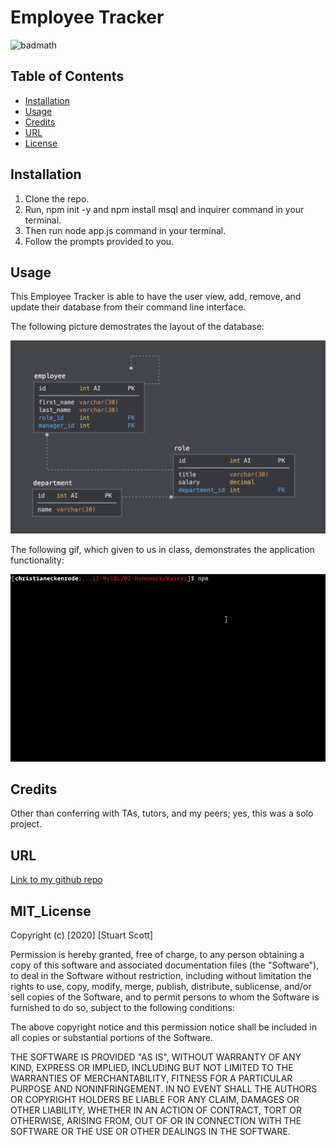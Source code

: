 # Employee Tracker

![badmath](https://img.shields.io/badge/license-MIT-brightgreen)

## Table of Contents

* [Installation](#installation)
* [Usage](#usage)
* [Credits](#credits)
* [URL](#url)
* [License](#mit_license)

## Installation

1. Clone the repo.
2. Run, npm init -y and npm install msql and inquirer command in your terminal.
3. Then run node app.js command in your terminal.
4. Follow the prompts provided to you.

## Usage

This Employee Tracker is able to have the user view, add, remove, and update their database from their command line interface.

The following picture demostrates the layout of the database:

![Schema outlay](Assets/schema.png)

The following gif, which given to us in class, demonstrates the application functionality:

![HomePage demo](Assets/employee-tracker.gif)

## Credits

Other than conferring with TAs, tutors, and my peers; yes, this was a solo project.

## URL

[Link to my github repo](https://github.com/yoohooitstoo/sql-employee-tracker)

## MIT_License

Copyright (c) [2020] [Stuart Scott]

Permission is hereby granted, free of charge, to any person obtaining a copy
of this software and associated documentation files (the "Software"), to deal
in the Software without restriction, including without limitation the rights
to use, copy, modify, merge, publish, distribute, sublicense, and/or sell
copies of the Software, and to permit persons to whom the Software is
furnished to do so, subject to the following conditions:

The above copyright notice and this permission notice shall be included in all
copies or substantial portions of the Software.

THE SOFTWARE IS PROVIDED "AS IS", WITHOUT WARRANTY OF ANY KIND, EXPRESS OR
IMPLIED, INCLUDING BUT NOT LIMITED TO THE WARRANTIES OF MERCHANTABILITY,
FITNESS FOR A PARTICULAR PURPOSE AND NONINFRINGEMENT. IN NO EVENT SHALL THE
AUTHORS OR COPYRIGHT HOLDERS BE LIABLE FOR ANY CLAIM, DAMAGES OR OTHER
LIABILITY, WHETHER IN AN ACTION OF CONTRACT, TORT OR OTHERWISE, ARISING FROM,
OUT OF OR IN CONNECTION WITH THE SOFTWARE OR THE USE OR OTHER DEALINGS IN THE
SOFTWARE.